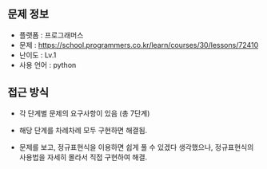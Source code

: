 ## 문제 정보

- 플랫폼 : 프로그래머스
- 문제 : https://school.programmers.co.kr/learn/courses/30/lessons/72410
- 난이도 : Lv.1
- 사용 언어 : python

## 접근 방식

- 각 단계별 문제의 요구사항이 있음 (총 7단계)

- 해당 단계를 차례차례 모두 구현하면 해결됨.

- 문제를 보고, 정규표현식을 이용하면 쉽게 풀 수 있겠다 생각했으나, 정규표현식의 사용법을 자세히 몰라서 직접 구현하여 해결.

